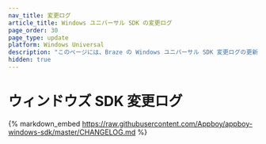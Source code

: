 ```yaml
---
nav_title: 変更ログ
article_title: Windows ユニバーサル SDK の変更ログ
page_order: 30
page_type: update
platform: Windows Universal
description: "このページには、Braze の Windows ユニバーサル SDK 変更ログの更新情報が記載されています。"
hidden: true
---
```


# ウィンドウズ SDK 変更ログ

{% markdown_embed https://raw.githubusercontent.com/Appboy/appboy-windows-sdk/master/CHANGELOG.md %}

